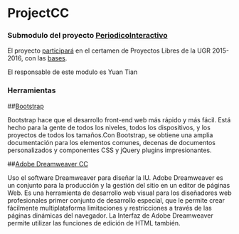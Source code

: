 # ProjectCC

### Submodulo del proyecto [PeriodicoInteractivo](https://github.com/ProyectCC/PeriodicoInteractivo)

El proyecto [participará](http://imgur.com/Nx9cLxd) en el certamen de Proyectos Libres de la UGR 2015-2016, con las [bases](https://docs.google.com/document/d/16UsdUV_XXuPUh-Imz4PSgh-2ES_YaAJpZ8fNrbTVpMA/edit).


El responsable de este modulo es Yuan Tian

### Herramientas

##[Bootstrap](http://getbootstrap.com/) 

Bootstrap hace que el desarrollo front-end web más rápido y más fácil. Está hecho para la gente de todos los niveles, todos los dispositivos, y los proyectos de todos los tamaños.Con Bootstrap, se obtiene una amplia documentación para los elementos comunes, decenas de documentos personalizados y componentes CSS y jQuery plugins impresionantes.

##[Adobe Dreamweaver CC](http://www.adobe.com/es/products/dreamweaver.html)

Uso el software Dreamweaver para diseñar la IU. Adobe Dreamweaver es un conjunto para la producción y la gestión del sitio en un editor de páginas Web. Es una herramienta de desarrollo web visual para los diseñadores web profesionales primer conjunto de desarrollo especial, que le permite crear fácilmente multiplataforma limitaciones y restricciones a través de las páginas dinámicas del navegador. La Interfaz de Adobe Dreamweaver permite utilizar las funciones de edición de HTML también.
